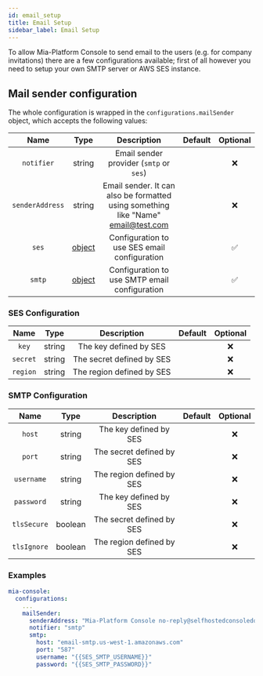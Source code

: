 ```yaml
---
id: email_setup
title: Email Setup
sidebar_label: Email Setup
---
```

To allow Mia-Platform Console to send email to the users (e.g. for company invitations) there are a few configurations available; first of all
however you need to setup your own SMTP server or AWS SES instance.

## Mail sender configuration

The whole configuration is wrapped in the `configurations.mailSender` object, which accepts the following values:

| Name | Type | Description | Default | Optional |
|:----:|:----:|:-----------:|:-------:|:--------:|
| `notifier` | string | Email sender provider (`smtp` or `ses`) | | ❌ |
| `senderAddress` | string | Email sender. It can also be formatted using something like "Name" email@test.com | | ❌ |
| `ses` |[object](#ses-configuration) | Configuration to use SES email configuration |  | ✅ |
| `smtp` |[object](#smtp-configuration) | Configuration to use SMTP email configuration |  | ✅ |

### SES Configuration

| Name | Type | Description | Default | Optional |
|:----:|:----:|:-----------:|:-------:|:--------:|
| `key` | string | The key defined by SES | | ❌ |
| `secret` | string | The secret defined by SES | | ❌ |
| `region` | string | The region defined by SES | | ❌ |

### SMTP Configuration

| Name | Type | Description | Default | Optional |
|:----:|:----:|:-----------:|:-------:|:--------:|
| `host` | string | The key defined by SES | | ❌ |
| `port` | string | The secret defined by SES | | ❌ |
| `username` | string | The region defined by SES | | ❌ |
| `password` | string | The key defined by SES | | ❌ |
| `tlsSecure` | boolean | The secret defined by SES | | ❌ |
| `tlsIgnore` | boolean | The region defined by SES | | ❌ |

### Examples

```yaml
mia-console:
  configurations:
    ...
    mailSender:
      senderAddress: "Mia-Platform Console no-reply@selfhostedconsoledomain.com"
      notifier: "smtp"
      smtp:
        host: "email-smtp.us-west-1.amazonaws.com"
        port: "587"
        username: "{{SES_SMTP_USERNAME}}"
        password: "{{SES_SMTP_PASSWORD}}"
```
